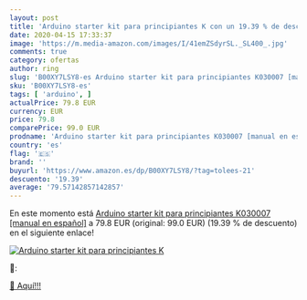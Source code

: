 ```yaml
---
layout: post
title: 'Arduino starter kit para principiantes K con un 19.39 % de descuento'
date: 2020-04-15 17:33:37
image: 'https://m.media-amazon.com/images/I/41emZSdyrSL._SL400_.jpg'
comments: true
category: ofertas
author: ring
slug: 'B00XY7LSY8-es Arduino starter kit para principiantes K030007 [manual en...'
sku: 'B00XY7LSY8-es'
tags: [ 'arduino', ]
actualPrice: 79.8 EUR
currency: EUR
price: 79.8
comparePrice: 99.0 EUR
prodname: 'Arduino starter kit para principiantes K030007 [manual en español]'
country: 'es'
flag: '🇪🇸'
brand: ''
buyurl: 'https://www.amazon.es/dp/B00XY7LSY8/?tag=tolees-21'
descuento: '19.39'
average: '79.57142857142857'
---
```


En este momento está [Arduino starter kit para principiantes K030007 [manual en español]](https://www.amazon.es/dp/B00XY7LSY8/?tag=tolees-21) a 79.8 EUR (original: 99.0 EUR) (19.39 %  de descuento) en el siguiente enlace!

[![Arduino starter kit para principiantes K](https://m.media-amazon.com/images/I/41emZSdyrSL._SL400_.jpg)](https://www.amazon.es/dp/B00XY7LSY8/?tag=tolees-21)

🔎:


[🛒 Aquí!!!](https://www.amazon.es/dp/B00XY7LSY8/?tag=tolees-21)
